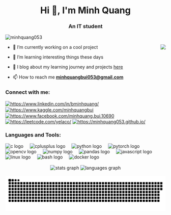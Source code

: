 <h1 align="center">Hi 👋, I'm Minh Quang</h1>
<h3 align="center">An IT student</h3>

<p align="left"> <img src="https://komarev.com/ghpvc/?username=minhquang053&label=Profile%20views&color=0e75b6&style=flat" alt="minhquang053" /> </p>
<img align="right" height="160" src="https://media0.giphy.com/media/Hld1RfHBeQDmM/giphy.gif?cid=ecf05e47ds79nvebls1qtttrwff8zfzjlgxklamijdxoje16&ep=v1_gifs_search&rid=giphy.gif&ct=g"  />

- 🔭 I’m currently working on a cool project
- 🌱 I’m learning interesting things these days

- 📝 I blog about my learning journey and projects [here](https://minhquang053.github.io/)

- 📫 How to reach me **minhquangbui053@gmail.com**

<h3 align="left">Connect with me:</h3>
<p align="left">
<a href="https://www.linkedin.com/in/bminhquang/" target="blank"><img align="center" src="https://raw.githubusercontent.com/rahuldkjain/github-profile-readme-generator/master/src/images/icons/Social/linked-in-alt.svg" alt="https://www.linkedin.com/in/bminhquang/" height="30" width="40" /></a>
<a href="https://www.kaggle.com/minhquangbui" target="blank"><img align="center" src="https://raw.githubusercontent.com/rahuldkjain/github-profile-readme-generator/master/src/images/icons/Social/kaggle.svg" alt="https://www.kaggle.com/minhquangbui" height="30" width="40" /></a>
<a href="https://www.facebook.com/minhquang.bui.10690" target="blank"><img align="center" src="https://raw.githubusercontent.com/rahuldkjain/github-profile-readme-generator/master/src/images/icons/Social/facebook.svg" alt="https://www.facebook.com/minhquang.bui.10690" height="30" width="40" /></a>
<a href="https://leetcode.com/yelaco/" target="blank"><img align="center" src="https://raw.githubusercontent.com/rahuldkjain/github-profile-readme-generator/master/src/images/icons/Social/leet-code.svg" alt="https://leetcode.com/yelaco/" height="30" width="40" /></a>
<a href="https://minhquang053.github.io/" target="blank"><img align="center" src="https://raw.githubusercontent.com/rahuldkjain/github-profile-readme-generator/master/src/images/icons/Social/rss.svg" alt="https://minhquang053.github.io/" height="30" width="40" /></a>
</p>

<h3 align="left">Languages and Tools:</h3>

<div align="left">
  <img src="https://cdn.jsdelivr.net/gh/devicons/devicon/icons/c/c-original.svg" height="40" alt="c logo"  />
  <img width="12" />
  <img src="https://cdn.jsdelivr.net/gh/devicons/devicon/icons/cplusplus/cplusplus-original.svg" height="40" alt="cplusplus logo"  />
  <img width="12" />
  <img src="https://cdn.jsdelivr.net/gh/devicons/devicon/icons/python/python-original.svg" height="38" alt="python logo"  />
  <img width="12" />
  <img src="https://cdn.jsdelivr.net/gh/devicons/devicon/icons/pytorch/pytorch-original.svg" height="38" alt="pytorch logo"  />
  <img width="12" />
  <img src="https://cdn.jsdelivr.net/gh/devicons/devicon/icons/opencv/opencv-original.svg" height="40" alt="opencv logo"  />
  <img width="12" />
  <img src="https://cdn.jsdelivr.net/gh/devicons/devicon/icons/numpy/numpy-original.svg" height="38" alt="numpy logo"  />
  <img width="12" />
  <img src="https://cdn.jsdelivr.net/gh/devicons/devicon/icons/pandas/pandas-original.svg" height="38" alt="pandas logo"  />
  <img width="12" />
  <img src="https://cdn.jsdelivr.net/gh/devicons/devicon/icons/javascript/javascript-original.svg" height="38" alt="javascript logo"  />
  <img width="12" />
  <img src="https://cdn.jsdelivr.net/gh/devicons/devicon/icons/linux/linux-original.svg" height="38" alt="linux logo"  />
  <img width="12" />
  <img src="https://cdn.jsdelivr.net/gh/devicons/devicon/icons/bash/bash-original.svg" height="38" alt="bash logo"  />
  <img width="12" />
  <img src="https://cdn.jsdelivr.net/gh/devicons/devicon/icons/docker/docker-original.svg" height="38" alt="docker logo"  />
</div>

<br clear="both">

<div align="center">
  <img src="https://github-readme-stats.vercel.app/api?username=minhquang053&hide_title=false&hide_rank=false&show_icons=true&include_all_commits=true&count_private=true&disable_animations=false&theme=dracula&locale=en&hide_border=false" height="150" alt="stats graph"  />
  <img src="https://github-readme-stats.vercel.app/api/top-langs?username=minhquang053&locale=en&hide_title=false&layout=compact&card_width=320&langs_count=5&theme=dracula&hide_border=false" height="150" alt="languages graph"  />
</div>

<br clear="both">

<div align="center">
<img src="https://raw.githubusercontent.com/minhquang053/minhquang053/output/snake.svg" alt="Snake animation" />
</div>
